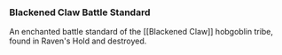 ### Blackened Claw Battle Standard

An enchanted battle standard of the [[Blackened Claw]] hobgoblin tribe, found in Raven's Hold and destroyed. 